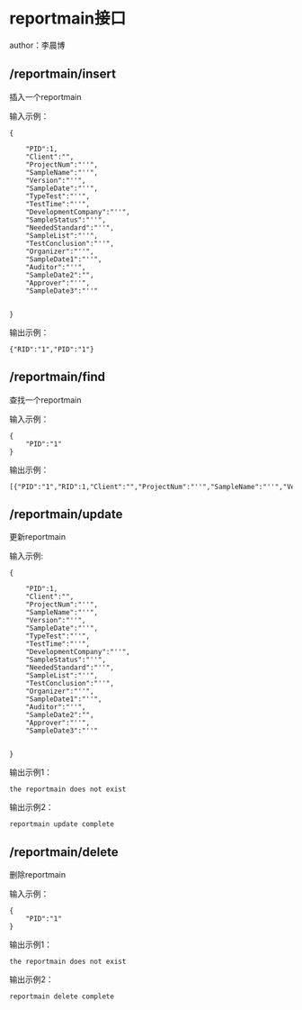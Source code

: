 # reportmain接口
author：李晨博

## /reportmain/insert
插入一个reportmain

输入示例：
```
{               

    "PID":1,
    "Client":"",
    "ProjectNum":"''",
    "SampleName":"''",
    "Version":"''",
    "SampleDate":"''",
    "TypeTest":"''",
    "TestTime":"''",
    "DevelopmentCompany":"''",
    "SampleStatus":"''",
    "NeededStandard":"''",
    "SampleList":"''",
    "TestConclusion":"''",
    "Organizer":"''",
    "SampleDate1":"''",
    "Auditor":"''",
    "SampleDate2":"",
    "Approver":"''",
    "SampleDate3":"''"


}
```

输出示例：
```
{"RID":"1","PID":"1"}
```

## /reportmain/find
查找一个reportmain

输入示例：
```
{
    "PID":"1"
}
```
输出示例：
```
[{"PID":"1","RID":1,"Client":"","ProjectNum":"''","SampleName":"''","Version":"''","SampleDate":"''","TypeTest":"''","TestTime":"''","DevelopmentCompany":"''","SampleStatus":"''","NeededStandard":"''","SampleList":"''","TestConclusion":"''","Organizer":"''","SampleDate1":"''","Auditor":"''","SampleDate2":"","Approver":"''","SampleDate3":"''"}]
```

## /reportmain/update
更新reportmain

输入示例:
```
{               

    "PID":1,
    "Client":"",
    "ProjectNum":"''",
    "SampleName":"''",
    "Version":"''",
    "SampleDate":"''",
    "TypeTest":"''",
    "TestTime":"''",
    "DevelopmentCompany":"''",
    "SampleStatus":"''",
    "NeededStandard":"''",
    "SampleList":"''",
    "TestConclusion":"''",
    "Organizer":"''",
    "SampleDate1":"''",
    "Auditor":"''",
    "SampleDate2":"",
    "Approver":"''",
    "SampleDate3":"''"


}
```

输出示例1：
```
the reportmain does not exist
```
输出示例2：
```
reportmain update complete
```

## /reportmain/delete
删除reportmain

输入示例：
```
{
    "PID":"1"
}
```
输出示例1：
```
the reportmain does not exist
```
输出示例2：
```
reportmain delete complete
```